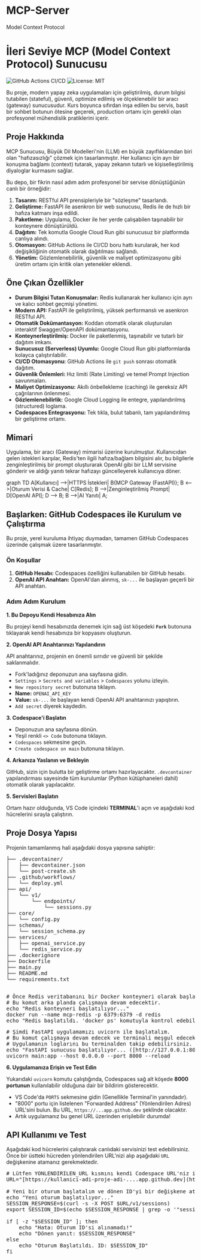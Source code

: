 # MCP-Server
Model Context Protocol



# İleri Seviye MCP (Model Context Protocol) Sunucusu

![GitHub Actions CI/CD](https://github.com/actions/setup-python/workflows/CI/badge.svg)
![License: MIT](https://img.shields.io/badge/License-MIT-yellow.svg)

Bu proje, modern yapay zeka uygulamaları için geliştirilmiş, durum bilgisi tutabilen (stateful), güvenli, optimize edilmiş ve ölçeklenebilir bir aracı (gateway) sunucusudur. Kurs boyunca sıfırdan inşa edilen bu servis, basit bir sohbet botunun ötesine geçerek, production ortamı için gerekli olan profesyonel mühendislik pratiklerini içerir.

## Proje Hakkında

MCP Sunucusu, Büyük Dil Modelleri'nin (LLM) en büyük zayıflıklarından biri olan "hafızasızlığı" çözmek için tasarlanmıştır. Her kullanıcı için ayrı bir konuşma bağlamı (context) tutarak, yapay zekanın tutarlı ve kişiselleştirilmiş diyaloglar kurmasını sağlar.

Bu depo, bir fikrin nasıl adım adım profesyonel bir servise dönüştüğünün canlı bir örneğidir:
1.  **Tasarım:** RESTful API prensipleriyle bir "sözleşme" tasarlandı.
2.  **Geliştirme:** FastAPI ile asenkron bir web sunucusu, Redis ile de hızlı bir hafıza katmanı inşa edildi.
3.  **Paketleme:** Uygulama, Docker ile her yerde çalışabilen taşınabilir bir konteynere dönüştürüldü.
4.  **Dağıtım:** Tek komutla Google Cloud Run gibi sunucusuz bir platformda canlıya alındı.
5.  **Otomasyon:** GitHub Actions ile CI/CD boru hattı kurularak, her kod değişikliğinin otomatik olarak dağıtılması sağlandı.
6.  **Yönetim:** Gözlemlenebilirlik, güvenlik ve maliyet optimizasyonu gibi üretim ortamı için kritik olan yetenekler eklendi.

## Öne Çıkan Özellikler

* **Durum Bilgisi Tutan Konuşmalar:** Redis kullanarak her kullanıcı için ayrı ve kalıcı sohbet geçmişi yönetimi.
* **Modern API:** FastAPI ile geliştirilmiş, yüksek performanslı ve asenkron RESTful API.
* **Otomatik Dokümantasyon:** Koddan otomatik olarak oluşturulan interaktif Swagger/OpenAPI dokümantasyonu.
* **Konteynerleştirilmiş:** Docker ile paketlenmiş, taşınabilir ve tutarlı bir dağıtım imkanı.
* **Sunucusuz (Serverless) Uyumlu:** Google Cloud Run gibi platformlarda kolayca çalıştırılabilir.
* **CI/CD Otomasyonu:** GitHub Actions ile `git push` sonrası otomatik dağıtım.
* **Güvenlik Önlemleri:** Hız limiti (Rate Limiting) ve temel Prompt Injection savunmaları.
* **Maliyet Optimizasyonu:** Akıllı önbellekleme (caching) ile gereksiz API çağrılarının önlenmesi.
* **Gözlemlenebilirlik:** Google Cloud Logging ile entegre, yapılandırılmış (structured) loglama.
* **Codespaces Entegrasyonu:** Tek tıkla, bulut tabanlı, tam yapılandırılmış bir geliştirme ortamı.

## Mimari

Uygulama, bir aracı (Gateway) mimarisi üzerine kurulmuştur. Kullanıcıdan gelen istekleri karşılar, Redis'ten ilgili hafıza/bağlam bilgisini alır, bu bilgilerle zenginleştirilmiş bir prompt oluşturarak OpenAI gibi bir LLM servisine gönderir ve aldığı yanıtı tekrar hafızayı güncelleyerek kullanıcıya döner.

graph TD
    A[Kullanıcı] -->|HTTPS İstekleri| B{MCP Gateway (FastAPI)};
    B <-->|Oturum Verisi & Cache| C[Redis];
    B -->|Zenginleştirilmiş Prompt| D[OpenAI API];
    D --> B;
    B -->|AI Yanıtı| A;


## Başlarken: GitHub Codespaces ile Kurulum ve Çalıştırma

Bu proje, yerel kuruluma ihtiyaç duymadan, tamamen GitHub Codespaces üzerinde çalışmak üzere tasarlanmıştır.

### Ön Koşullar

1.  **GitHub Hesabı:** Codespaces özelliğini kullanabilen bir GitHub hesabı.
2.  **OpenAI API Anahtarı:** OpenAI'dan alınmış, `sk-...` ile başlayan geçerli bir API anahtarı.

### Adım Adım Kurulum

**1. Bu Depoyu Kendi Hesabınıza Alın**

   Bu projeyi kendi hesabınızda denemek için sağ üst köşedeki **`Fork`** butonuna tıklayarak kendi hesabınıza bir kopyasını oluşturun.

**2. OpenAI API Anahtarınızı Yapılandırın**

   API anahtarınız, projenin en önemli sırrıdır ve güvenli bir şekilde saklanmalıdır.
   - Fork'ladığınız deponuzun ana sayfasına gidin.
   - `Settings` > `Secrets and variables` > `Codespaces` yolunu izleyin.
   - `New repository secret` butonuna tıklayın.
   - **Name:** `OPENAI_API_KEY`
   - **Value:** `sk-...` ile başlayan kendi OpenAI API anahtarınızı yapıştırın.
   - `Add secret` diyerek kaydedin.

**3. Codespace'i Başlatın**

   - Deponuzun ana sayfasına dönün.
   - Yeşil renkli `<> Code` butonuna tıklayın.
   - `Codespaces` sekmesine geçin.
   - `Create codespace on main` butonuna tıklayın.

**4. Arkanıza Yaslanın ve Bekleyin**

   GitHub, sizin için bulutta bir geliştirme ortamı hazırlayacaktır. `.devcontainer` yapılandırması sayesinde tüm kurulumlar (Python kütüphaneleri dahil) otomatik olarak yapılacaktır.

**5. Servisleri Başlatın**
   
   Ortam hazır olduğunda, VS Code içindeki **TERMINAL**'i açın ve aşağıdaki kod hücrelerini sırayla çalıştırın.


## Proje Dosya Yapısı
Projenin tamamlanmış hali aşağıdaki dosya yapısına sahiptir:
<pre>
├── .devcontainer/
│   ├── devcontainer.json
│   └── post-create.sh
├── .github/workflows/
│   └── deploy.yml
├── api/
│   └── v1/
│       └── endpoints/
│           └── sessions.py
├── core/
│   └── config.py
├── schemas/
│   └── session_schema.py
├── services/
│   ├── openai_service.py
│   └── redis_service.py
├── .dockerignore
├── Dockerfile
├── main.py
├── README.md
└── requirements.txt

</pre>

<pre>
# Önce Redis veritabanını bir Docker konteyneri olarak başlatalım.
# Bu komut arka planda çalışmaya devam edecektir.
echo "Redis konteyneri başlatılıyor..."
docker run --name mcp-redis -p 6379:6379 -d redis
echo "Redis başlatıldı. 'docker ps' komutuyla kontrol edebilirsiniz."
</pre>

<pre>
# Şimdi FastAPI uygulamamızı uvicorn ile başlatalım.
# Bu komut çalışmaya devam edecek ve terminali meşgul edecektir.
# Uygulamanın loglarını bu terminalden takip edebilirsiniz.
echo "FastAPI sunucusu başlatılıyor... ([http://127.0.0.1:8000](http://127.0.0.1:8000))"
uvicorn main:app --host 0.0.0.0 --port 8000 --reload
</pre>


**6. Uygulamanıza Erişin ve Test Edin**

   Yukarıdaki `uvicorn` komutu çalıştığında, Codespaces sağ alt köşede **8000 portunun** kullanılabilir olduğuna dair bir bildirim gösterecektir.
   - VS Code'da `PORTS` sekmesine gidin (Genellikle Terminal'in yanındadır).
   - "8000" portu için listelenen "Forwarded Address" (Yönlendirilen Adres) URL'sini bulun. Bu URL, `https://...app.github.dev` şeklinde olacaktır.
   - Artık uygulamanız bu genel URL üzerinden erişilebilir durumda!


## API Kullanımı ve Test

Aşağıdaki kod hücrelerini çalıştırarak canlıdaki servisinizi test edebilirsiniz. Önce bir üstteki hücreden yönlendirilen URL'nizi alıp aşağıdaki `URL` değişkenine atamanız gerekmektedir.

<pre lang="python">
# Lütfen YONLENDIRILEN_URL kısmını kendi Codespace URL'niz ile değiştirin.
URL="[https://kullanici-adi-proje-adi-....app.github.dev](https://kullanici-adi-proje-adi-....app.github.dev)"

# Yeni bir oturum başlatalım ve dönen ID'yi bir değişkene atayalım
echo "Yeni oturum başlatılıyor..."
SESSION_RESPONSE=$(curl -s -X POST $URL/v1/sessions)
export SESSION_ID=$(echo $SESSION_RESPONSE | grep -o '"session_id":"[^"]*' | cut -d'"' -f4)

if [ -z "$SESSION_ID" ]; then
    echo "Hata: Oturum ID'si alınamadı!"
    echo "Dönen yanıt: $SESSION_RESPONSE"
else
    echo "Oturum Başlatıldı. ID: $SESSION_ID"
fi
</pre>
